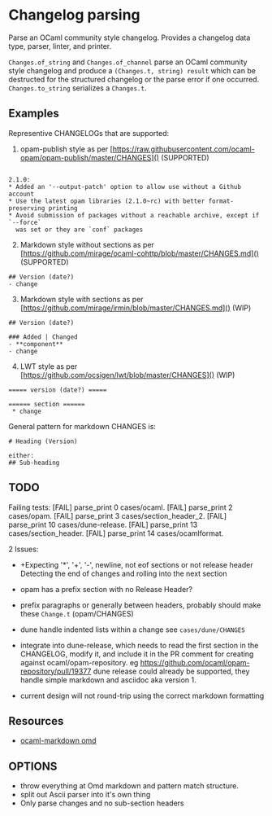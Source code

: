 Changelog parsing
==========

Parse an OCaml community style changelog.
Provides a changelog data type, parser, linter, and printer.

`Changes.of_string` and `Changes.of_channel` parse an OCaml community
style changelog and produce a `(Changes.t, string)
result` which can be destructed for the structured changelog or the
parse error if one occurred. `Changes.to_string` serializes a `Changes.t`.

Examples
----------
Representive CHANGELOGs that are supported:

 1. opam-publish style as per [https://raw.githubusercontent.com/ocaml-opam/opam-publish/master/CHANGES]() (SUPPORTED)

```

2.1.0:
* Added an '--output-patch' option to allow use without a Github account
* Use the latest opam libraries (2.1.0~rc) with better format-preserving printing
* Avoid submission of packages without a reachable archive, except if `--force`
  was set or they are `conf` packages
```

 2. Markdown style without sections as per [https://github.com/mirage/ocaml-cohttp/blob/master/CHANGES.md]() (SUPPORTED)

```
## Version (date?)
- change

```

 3. Markdown style with sections as per [https://github.com/mirage/irmin/blob/master/CHANGES.md]() (WIP)

```
## Version (date?)

### Added | Changed
- **component**
- change

```

 4. LWT style as per [https://github.com/ocsigen/lwt/blob/master/CHANGES]() (WIP)

```
===== version (date?) =====

====== section ======
 * change

```


General pattern for markdown CHANGES is:

```
# Heading (Version)

either:
## Sub-heading

```

TODO
----------

Failing tests:
  [FAIL]        parse_print          0   cases/ocaml.
  [FAIL]        parse_print          2   cases/opam.
  [FAIL]        parse_print          3   cases/section_header_2.
  [FAIL]        parse_print         10   cases/dune-release.
  [FAIL]        parse_print         13   cases/section_header.
  [FAIL]        parse_print         14   cases/ocamlformat.

2 Issues:
 * +Expecting '*', '+', '-', newline, not eof sections or not release header
 Detecting the end of changes and rolling into the next section
 * opam has a prefix section with no Release Header?


 * prefix paragraphs or generally between headers, probably should make these `Change.t` (opam/CHANGES)
 * dune handle indented lists within a change see `cases/dune/CHANGES`

 * integrate into dune-release, which needs to read the first section in the CHANGELOG,
   modify it, and include it in the PR comment for creating against ocaml/opam-repository.
   eg https://github.com/ocaml/opam-repository/pull/19377
   dune release could already be supported, they handle simple markdown and asciidoc aka version 1.

 * current design will not round-trip using the correct markdown formatting

Resources
----------

 * [ocaml-markdown omd](https://github.com/ocaml/omd)


OPTIONS
----------

 * throw everything at Omd markdown and pattern match structure.
 * split out Ascii parser into it's own thing
 * Only parse changes and no sub-section headers

